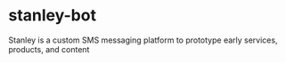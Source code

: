 # stanley-bot
Stanley is a custom SMS messaging platform to prototype early services, products, and content
